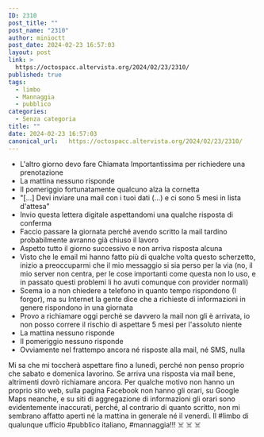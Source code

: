 ```yaml
---
ID: 2310
post_title: ""
post_name: "2310"
author: minioctt
post_date: 2024-02-23 16:57:03
layout: post
link: >
  https://octospacc.altervista.org/2024/02/23/2310/
published: true
tags:
  - limbo
  - Mannaggia
  - pubblico
categories:
  - Senza categoria
title: ""
date: 2024-02-23 16:57:03
canonical_url:   https://octospacc.altervista.org/2024/02/23/2310/
---
```

<!-- wp:list {"className":"greentext"} -->
<ul class="greentext"><!-- wp:list-item -->
<li>L'altro giorno devo fare Chiamata Importantissima per richiedere una prenotazione</li>
<!-- /wp:list-item -->

<!-- wp:list-item -->
<li>La mattina nessuno risponde</li>
<!-- /wp:list-item -->

<!-- wp:list-item -->
<li>Il pomeriggio fortunatamente qualcuno alza la cornetta</li>
<!-- /wp:list-item -->

<!-- wp:list-item -->
<li>"[...] Devi inviare una mail con i tuoi dati (...) e ci sono 5 mesi in lista d'attesa"</li>
<!-- /wp:list-item -->

<!-- wp:list-item -->
<li>Invio questa lettera digitale aspettandomi una qualche risposta di conferma</li>
<!-- /wp:list-item -->

<!-- wp:list-item -->
<li>Faccio passare la giornata perché avendo scritto la mail tardino probabilmente avranno già chiuso il lavoro</li>
<!-- /wp:list-item -->

<!-- wp:list-item -->
<li>Aspetto tutto il giorno successivo e non arriva risposta alcuna</li>
<!-- /wp:list-item -->

<!-- wp:list-item -->
<li>Visto che le email mi hanno fatto più di qualche volta questo scherzetto, inizio a preoccuparmi che il mio messaggio si sia perso per la via (no, il mio server non centra, per le cose importanti come questa non lo uso, e in passato questi problemi li ho avuti comunque con provider normali)</li>
<!-- /wp:list-item -->

<!-- wp:list-item -->
<li>Scema io a non chiedere a telefono in quanto tempo rispondono (I forgor), ma su Internet la gente dice che a richieste di informazioni in genere rispondono in una giornata</li>
<!-- /wp:list-item -->

<!-- wp:list-item -->
<li>Provo a richiamare oggi perché se davvero la mail non gli è arrivata, io non posso correre il rischio di aspettare 5 mesi per l'assoluto niente</li>
<!-- /wp:list-item -->

<!-- wp:list-item -->
<li>La mattina nessuno risponde</li>
<!-- /wp:list-item -->

<!-- wp:list-item -->
<li>Il pomeriggio nessuno risponde</li>
<!-- /wp:list-item -->

<!-- wp:list-item -->
<li>Ovviamente nel frattempo ancora né risposte alla mail, né SMS, nulla</li>
<!-- /wp:list-item --></ul>
<!-- /wp:list -->

<!-- wp:paragraph -->
<p>Mi sa che mi toccherà aspettare fino a lunedì, perché non penso proprio che sabato e domenica lavorino. Se arriva una risposta via mail bene, altrimenti dovrò richiamare ancora. Per qualche motivo non hanno un proprio sito web, sulla pagina Facebook non hanno gli orari, su Google Maps neanche, e su siti di aggregazione di informazioni gli orari sono evidentemente inaccurati, perché, al contrario di quanto scritto, non mi sembrano affatto aperti né la mattina in generale né il venerdì. Il #limbo di qualunque ufficio #pubblico italiano, #mannaggia!!! ☠️ ☠️ ☠️</p>
<!-- /wp:paragraph -->